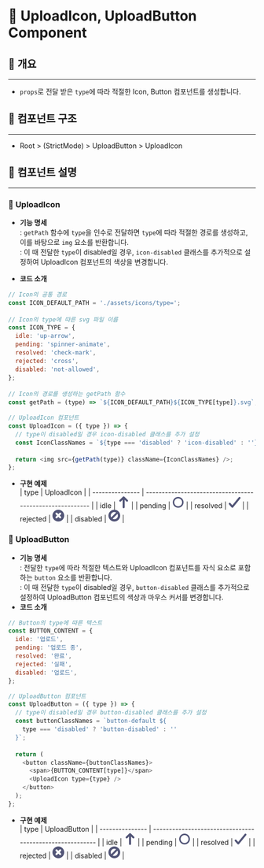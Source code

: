 # 📖 **UploadIcon, UploadButton Component**

## 📌 **개요**

---

- `props`로 전달 받은 `type`에 따라 적절한 Icon, Button 컴포넌트를 생성합니다.

## 📌 **컴포넌트 구조**

---

- Root > (StrictMode) > UploadButton > UploadIcon

## 📌 **컴포넌트 설명**

---

### 🔶 **UploadIcon**

- **기능 명세**<br>
  : `getPath` 함수에 `type`을 인수로 전달하면 `type`에 따라 적절한 경로를 생성하고, 이를 바탕으로 `img` 요소를 반환합니다.<br>
  : 이 때 전달한 `type`이 disabled일 경우, `icon-disabled` 클래스를 추가적으로 설정하여 UploadIcon 컴포넌트의 색상을 변경합니다.<br>

- **코드 소개**<br>

```javascript
// Icon의 공통 경로
const ICON_DEFAULT_PATH = './assets/icons/type=';

// Icon의 type에 따른 svg 파일 이름
const ICON_TYPE = {
  idle: 'up-arrow',
  pending: 'spinner-animate',
  resolved: 'check-mark',
  rejected: 'cross',
  disabled: 'not-allowed',
};

// Icon의 경로를 생성하는 getPath 함수
const getPath = (type) => `${ICON_DEFAULT_PATH}${ICON_TYPE[type]}.svg`;
```

```javascript
// UploadIcon 컴포넌트
const UploadIcon = ({ type }) => {
  // type이 disabled일 경우 icon-disabled 클래스를 추가 설정
  const IconClassNames = `${type === 'disabled' ? 'icon-disabled' : ''}`;

  return <img src={getPath(type)} className={IconClassNames} />;
};
```

- **구현 예제**<br>
  | type | UploadIcon |
  | --------------- | -------------------------------------------------------- |
  | idle | ![idle](./public/assets/icons/type%3Dup-arrow.svg) |
  | pending | ![pending](./public/assets/icons/type%3Dspinner-animate.svg) |
  | resolved | ![resolved](./public/assets/icons/type%3Dcheck-mark.svg) |
  | rejected | ![rejected](./public/assets/icons/type%3Dcross.svg) |
  | disabled | ![disabled](./public/assets/icons/type%3Dnot-allowed.svg) |

### 🔶 **UploadButton**

- **기능 명세**<br>
  : 전달한 `type`에 따라 적절한 텍스트와 UploadIcon 컴포넌트를 자식 요소로 포함하는 `button` 요소를 반환합니다.<br>
  : 이 때 전달한 `type`이 disabled일 경우, `button-disabled` 클래스를 추가적으로 설정하여 UploadButton 컴포넌트의 색상과 마우스 커서를 변경합니다.<br>
- **코드 소개**<br>

```javascript
// Button의 type에 따른 텍스트
const BUTTON_CONTENT = {
  idle: '업로드',
  pending: '업로드 중',
  resolved: '완료',
  rejected: '실패',
  disabled: '업로드',
};
```

```javascript
// UploadButton 컴포넌트
const UploadButton = ({ type }) => {
  // type이 disabled일 경우 button-disabled 클래스를 추가 설정
  const buttonClassNames = `button-default ${
    type === 'disabled' ? 'button-disabled' : ''
  }`;

  return (
    <button className={buttonClassNames}>
      <span>{BUTTON_CONTENT[type]}</span>
      <UploadIcon type={type} />
    </button>
  );
};
```

- **구현 예제**<br>
  | type | UploadButton |
  | --------------- | -------------------------------------------------------- |
  | idle | ![idle](./public/assets/icons/type%3Dup-arrow.svg) |
  | pending | ![pending](./public/assets/icons/type%3Dspinner-animate.svg) |
  | resolved | ![resolved](./public/assets/icons/type%3Dcheck-mark.svg) |
  | rejected | ![rejected](./public/assets/icons/type%3Dcross.svg) |
  | disabled | ![disabled](./public/assets/icons/type%3Dnot-allowed.svg) |
